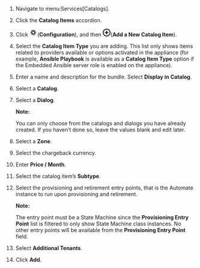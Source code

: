 1.  Navigate to menu:Services\[Catalogs\].

2.  Click the **Catalog Items** accordion.

3.  Click ![1847](../images/1847.png)(**Configuration**), and then
    ![1862](../images/1862.png)(**Add a New Catalog Item**).

4.  Select the **Catalog Item Type** you are adding. This list only
    shows items related to providers available or options activated in
    the appliance (for example, **Ansible Playbook** is available as a
    **Catalog Item Type** option if the Embedded Ansible server role is
    enabled on the appliance).

5.  Enter a name and description for the bundle. Select **Display in
    Catalog**.

6.  Select a **Catalog**.

7.  Select a **Dialog**.

    **Note:**

    You can only choose from the catalogs and dialogs you have already
    created. If you haven’t done so, leave the values blank and edit
    later.

8.  Select a **Zone**.

9.  Select the chargeback currency.

10. Enter **Price / Month**.

11. Select the catalog item’s **Subtype**.

12. Select the provisioning and retirement entry points, that is the
    Automate instance to run upon provisioning and retirement.

    **Note:**

    The entry point must be a State Machine since the **Provisioning
    Entry Point** list is filtered to only show State Machine class
    instances. No other entry points will be available from the
    **Provisioning Entry Point** field.

13. Select **Additional Tenants**.

14. Click **Add**.
